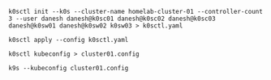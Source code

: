 `k0sctl init --k0s --cluster-name homelab-cluster-01 --controller-count 3 --user danesh danesh@k0sc01 danesh@k0sc02 danesh@k0sc03 danesh@k0sw01 danesh@k0sw02 k0sw03 > k0sctl.yaml`

`k0sctl apply --config k0sctl.yaml`

`k0sctl kubeconfig > cluster01.config`

`k9s --kubeconfig cluster01.config`
